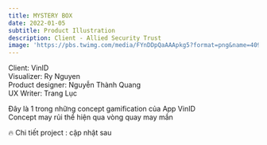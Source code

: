 ```yaml
---
title: MYSTERY BOX
date: 2022-01-05
subtitle: Product Illustration
description: Client - Allied Security Trust
image: 'https://pbs.twimg.com/media/FYnDDpQaAAApkg5?format=png&name=4096x4096'
---
```


<!-- <div class="gallery-box">
  <div class="gallery">
    <img src="https://64.media.tumblr.com/f1983424df22a5968ea3c582d181e308/f12ae9ed481dd2b6-4d/s640x960/7231397e7ae586017ff467b74881818596302901.jpg" alt="Project">
    <img src="https://64.media.tumblr.com/f1983424df22a5968ea3c582d181e308/f12ae9ed481dd2b6-4d/s640x960/7231397e7ae586017ff467b74881818596302901.jpg" alt="Project">
    <img src="https://64.media.tumblr.com/f1983424df22a5968ea3c582d181e308/f12ae9ed481dd2b6-4d/s640x960/7231397e7ae586017ff467b74881818596302901.jpg" alt="Project">
  </div>
  <em>Projects / <a href="https://unsplash.com/" target="_blank">Unsplash</a></em>
</div> -->

Client: VinID <BR>
Visualizer: Ry Nguyen<BR>
Product designer: Nguyễn Thành Quang<BR>
UX Writer: Trang Lục<BR>

Đây là 1 trong những concept gamification của App VinID<br>
Concept may rủi thể hiện qua vòng quay may mắn<br>


🔥 Chi tiết project : cập nhật sau